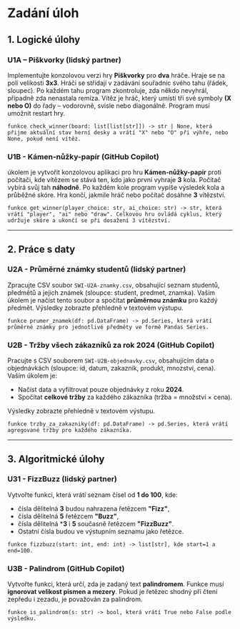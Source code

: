 # Zadání úloh

## 1. Logické úlohy

### U1A – Piškvorky (lidský partner)
Implementujte konzolovou verzi hry **Piškvorky** pro **dva** hráče. Hraje se na poli velikosti **3x3**. Hráči se střídají v zadávání souřadnic svého tahu (řádek, sloupec). Po každém tahu program zkontroluje, zda někdo nevyhrál, případně zda nenastala remíza. Vítěz je hráč, který umístí tři své symboly **(X nebo O)** do řady – vodorovně, svisle nebo diagonálně. Program musí umožnit restart hry.

`funkce check_winner(board: list[list[str]]) -> str | None, která přijme aktuální stav herní desky a vrátí "X" nebo "O" při výhře, nebo None, pokud není vítěz.`

### U1B - Kámen-nůžky-papír (GitHub Copilot)
úkolem je vytvořit konzolovou aplikaci pro hru **Kámen-nůžky-papír** proti počítači, kde vítězem se stává ten, kdo jako první vyhraje **3** kola.
Počítač vybírá svůj tah **náhodně**. Po každém kole program vypíše výsledek kola a průběžné skóre. Hra končí, jakmile hráč nebo počítač dosáhne **3** vítězství.

`funkce get_winner(player_choice: str, ai_choice: str) -> str, která vrátí "player", "ai" nebo "draw".
Celkovou hru ovládá cyklus, který udržuje skóre a ukončí se při dosažení 3 vítězství.`

---

## 2. Práce s daty

### U2A - Průměrné známky studentů (lidský partner)
Zpracujte CSV soubor `SWI-U2A-znamky.csv`, obsahující seznam studentů, předmětů a jejich známek (sloupce: student, predmet, znamka). Vaším úkolem je načíst tento soubor a spočítat **průměrnou známku** pro každý předmět. Výsledky zobrazte přehledně v textovém výstupu.

`funkce prumer_znamek(df: pd.DataFrame) -> pd.Series, která vrátí průměrné známky pro jednotlivé předměty ve formě Pandas Series.`


### U2B - Tržby všech zákazníků za rok 2024 (GitHub Copilot)
Pracujte s CSV souborem `SWI-U2B-objednavky.csv`, obsahujícím data o objednávkách (sloupce: id, datum, zakaznik, produkt, mnozstvi, cena). Vaším úkolem je:

- Načíst data a vyfiltrovat pouze objednávky z roku **2024**.
- Spočítat **celkové tržby** za každého zákazníka (tržba = množství × cena).

Výsledky zobrazte přehledně v textovém výstupu.

`funkce trzby_za_zakazniky(df: pd.DataFrame) -> pd.Series, která vrátí agregované tržby pro každého zákazníka.`

---

## 3. Algoritmické úlohy

### U31 - FizzBuzz (lidský partner)
Vytvořte funkci, která vrátí seznam čísel od **1 do 100**, kde:
- čísla dělitelná **3** budou nahrazena řetězcem **"Fizz"**,
- čísla dělitelná **5** řetězcem **"Buzz"**,
- čísla dělitelná ***3** i **5** současně řetězcem **"FizzBuzz"**.
- Ostatní čísla budou ve výstupním seznamu jako řetězce.

`funkce fizzbuzz(start: int, end: int) -> list[str], kde start=1 a end=100.`

### U3B - Palindrom (GitHub Copilot)
Vytvořte funkci, která určí, zda je zadaný text **palindromem**. Funkce musí **ignorovat velikost písmen a mezery**. Pokud je řetězec shodný při čtení zepředu i zezadu, je považován za palindrom.

`funkce is_palindrom(s: str) -> bool, která vrátí True nebo False podle výsledku.`
